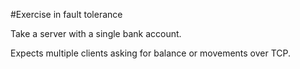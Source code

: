 #Exercise in fault tolerance

Take a server with a single bank account.

Expects multiple clients asking for balance or movements over TCP.
